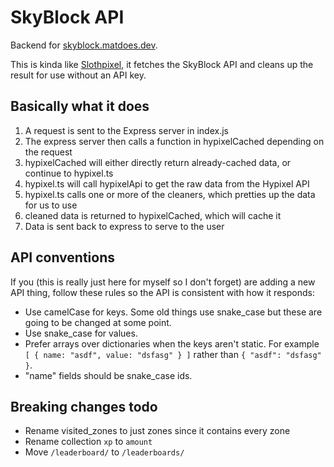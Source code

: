 # SkyBlock API

Backend for [skyblock.matdoes.dev](https://github.com/skyblockstats/skyblock-stats).

This is kinda like [Slothpixel](https://github.com/slothpixel/core), it fetches the SkyBlock API and cleans up the result for use without an API key.

## Basically what it does

1) A request is sent to the Express server in index.js
2) The express server then calls a function in hypixelCached depending on the request
3) hypixelCached will either directly return already-cached data, or continue to hypixel.ts
4) hypixel.ts will call hypixelApi to get the raw data from the Hypixel API
5) hypixel.ts calls one or more of the cleaners, which pretties up the data for us to use
6) cleaned data is returned to hypixelCached, which will cache it
7) Data is sent back to express to serve to the user

## API conventions

If you (this is really just here for myself so I don't forget) are adding a new API thing, follow these rules so the API is consistent with how it responds:
- Use camelCase for keys. Some old things use snake_case but these are going to be changed at some point.
- Use snake_case for values.
- Prefer arrays over dictionaries when the keys aren't static. For example `[ { name: "asdf", value: "dsfasg" } ]` rather than `{ "asdf": "dsfasg" }`.
- "name" fields should be snake_case ids.

## Breaking changes todo
- Rename visited_zones to just zones since it contains every zone
- Rename collection `xp` to `amount`
- Move `/leaderboard/` to `/leaderboards/`
